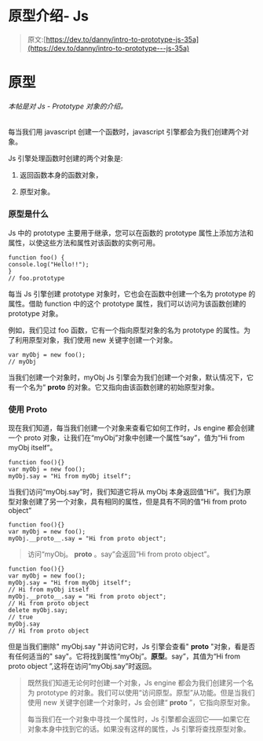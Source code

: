 # 原型介绍- Js

> 原文:[https://dev.to/danny/intro-to-prototype-js-35a](https://dev.to/danny/intro-to-prototype---js-35a)

# [](#prototype)原型

###### [](#this-post-is-an-intro-to-js-prototype-object)本帖是对 Js - Prototype 对象的介绍。

每当我们用 javascript 创建一个函数时，javascript 引擎都会为我们创建两个对象。

Js 引擎处理函数时创建的两个对象是:

1.  返回函数本身的函数对象，

2.  原型对象。

### [](#what-is-prototype)原型是什么

Js 中的 prototype 主要用于继承，您可以在函数的 prototype 属性上添加方法和属性，以使这些方法和属性对该函数的实例可用。

```
function foo() {
console.log("Hello!!");
}
// foo.prototype 
```

每当 Js 引擎创建 prototype 对象时，它也会在函数中创建一个名为 prototype 的属性。借助 function 中的这个 prototype 属性，我们可以访问为该函数创建的 prototype 对象。

例如，我们见过 foo 函数，它有一个指向原型对象的名为 prototype 的属性。为了利用原型对象，我们使用 new 关键字创建一个对象。

```
var myObj = new foo();
// myObj 
```

当我们创建一个对象时，myObj Js 引擎会为我们创建一个对象，默认情况下，它有一个名为“ **proto** 的对象。它又指向由该函数创建的初始原型对象。

### [](#working-with-proto)使用 Proto

现在我们知道，每当我们创建一个对象来查看它如何工作时，Js engine 都会创建一个 proto 对象，让我们在“myObj”对象中创建一个属性“say”，值为“Hi from myObj itself”。

```
function foo(){}
var myObj = new foo();
myObj.say = "Hi from myObj itself"; 
```

当我们访问“myObj.say”时，我们知道它将从 myObj 本身返回值“Hi”。我们为原型对象创建了另一个对象，具有相同的属性，但是具有不同的值“Hi from proto object”

```
function foo(){}
var myObj = new foo();
myObj.__proto__.say = "Hi from proto object"; 
```

> 访问“myObj。 **proto** 。say”会返回“Hi from proto object”。

```
function foo(){}
var myObj = new foo();
myObj.say = "Hi from myObj itself";
// Hi from myObj itself
myObj.__proto__.say = "Hi from proto object";
// Hi from proto object
delete myObj.say;
// true
myObj.say
// Hi from proto object 
```

但是当我们删除" myObj.say "并访问它时，Js 引擎会查看" **proto** "对象，看是否有任何适当的" say"。它将找到属性“myObj”。**原型**。say”，其值为“Hi from proto object ”,这将在访问“myObj.say”时返回。

> 既然我们知道无论何时创建一个对象，Js engine 都会为我们创建另一个名为 prototype 的对象。我们可以使用“访问原型。原型”从功能。但是当我们使用 new 关键字创建一个对象时，Js 会创建“ **proto** ”，它指向原型对象。
> 
> 每当我们在一个对象中寻找一个属性时，Js 引擎都会返回它——如果它在对象本身中找到它的话。如果没有这样的属性，Js 引擎将查找原型对象。